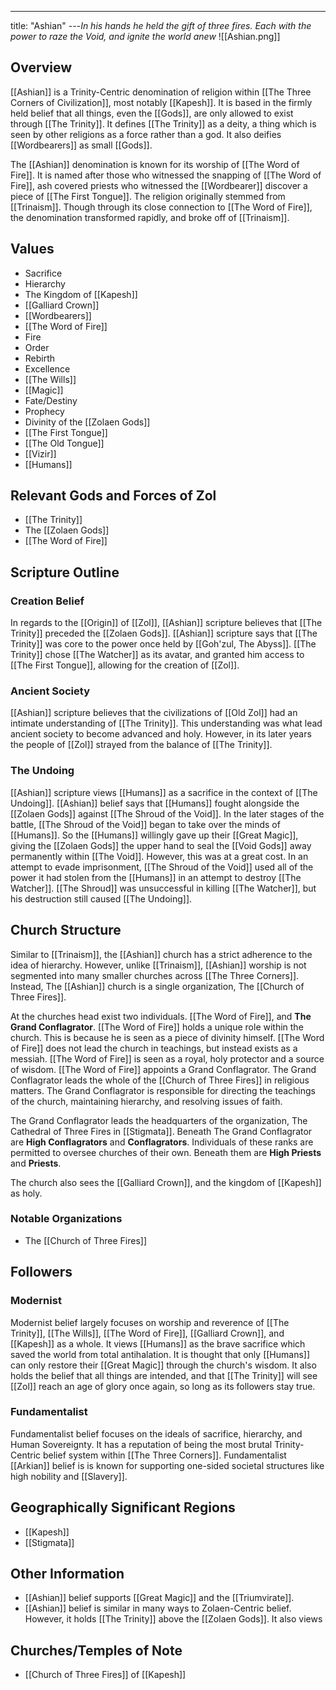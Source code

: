 ---
title: "Ashian"
---*In his hands he held the gift of three fires. Each with the power to raze the Void, and ignite the world anew*
![[Ashian.png]]

## Overview
[[Ashian]] is a Trinity-Centric denomination of religion within [[The Three Corners of Civilization]], most notably [[Kapesh]]. It is based in the firmly held belief that all things, even the [[Gods]], are only allowed to exist through [[The Trinity]]. It defines [[The Trinity]] as a deity, a thing which is seen by other religions as a force rather than a god. It also deifies [[Wordbearers]] as small [[Gods]].

The [[Ashian]] denomination is known for its worship of [[The Word of Fire]]. It is named after those who witnessed the snapping of [[The Word of Fire]], ash covered priests who witnessed the [[Wordbearer]] discover a piece of [[The First Tongue]]. The religion originally stemmed from [[Trinaism]]. Though through its close connection to [[The Word of Fire]], the denomination transformed rapidly, and broke off of [[Trinaism]].

## Values
- Sacrifice
- Hierarchy
- The Kingdom of [[Kapesh]]
- [[Galliard Crown]]
- [[Wordbearers]]
- [[The Word of Fire]]
- Fire
- Order
- Rebirth
- Excellence
- [[The Wills]]
- [[Magic]]
- Fate/Destiny
- Prophecy
- Divinity of the [[Zolaen Gods]]
- [[The First Tongue]]
- [[The Old Tongue]]
- [[Vizir]]
- [[Humans]]

## Relevant Gods and Forces of Zol
- [[The Trinity]]
- The [[Zolaen Gods]]
- [[The Word of Fire]]

## Scripture Outline
### Creation Belief
In regards to the [[Origin]] of [[Zol]], [[Ashian]] scripture believes that [[The Trinity]] preceded the [[Zolaen Gods]]. [[Ashian]] scripture says that [[The Trinity]] was core to the power once held by [[Goh'zul, The Abyss]]. [[The Trinity]] chose [[The Watcher]] as its avatar, and granted him access to [[The First Tongue]], allowing for the creation of [[Zol]].

### Ancient Society
[[Ashian]] scripture believes that the civilizations of [[Old Zol]] had an intimate understanding of [[The Trinity]]. This understanding was what lead ancient society to become advanced and holy. However, in its later years the people of [[Zol]] strayed from the balance of [[The Trinity]].

### The Undoing
[[Ashian]] scripture views [[Humans]] as a sacrifice in the context of [[The Undoing]]. [[Ashian]] belief says that [[Humans]] fought alongside the [[Zolaen Gods]] against [[The Shroud of the Void]]. In the later stages of the battle, [[The Shroud of the Void]] began to take over the minds of [[Humans]]. So the [[Humans]] willingly gave up their [[Great Magic]], giving the [[Zolaen Gods]] the upper hand to seal the [[Void Gods]] away permanently within [[The Void]]. However, this was at a great cost. In an attempt to evade imprisonment, [[The Shroud of the Void]] used all of the power it had stolen from the [[Humans]] in an attempt to destroy [[The Watcher]]. [[The Shroud]] was unsuccessful in killing [[The Watcher]], but his destruction still caused [[The Undoing]].

## Church Structure
Similar to [[Trinaism]], the [[Ashian]] church has a strict adherence to the idea of hierarchy. However, unlike [[Trinaism]], [[Ashian]] worship is not segmented into many smaller churches across [[The Three Corners]]. Instead, The [[Ashian]] church is a single organization, The [[Church of Three Fires]].

At the churches head exist two individuals. [[The Word of Fire]], and **The Grand Conflagrator**. [[The Word of Fire]] holds a unique role within the church. This is because he is seen as a piece of divinity himself. [[The Word of Fire]] does not lead the church in teachings, but instead exists as a messiah. [[The Word of Fire]] is seen as a royal, holy protector and a source of wisdom. [[The Word of Fire]] appoints a Grand Conflagrator. The Grand Conflagrator leads the whole of the [[Church of Three Fires]] in religious matters. The Grand Conflagrator is responsible for directing the teachings of the church, maintaining hierarchy, and resolving issues of faith.

The Grand Conflagrator leads the headquarters of the organization, The Cathedral of Three Fires in [[Stigmata]]. Beneath The Grand Conflagrator are **High Conflagrators** and **Conflagrators**. Individuals of these ranks are permitted to oversee churches of their own. Beneath them are **High Priests** and **Priests**.

The church also sees the [[Galliard Crown]], and the kingdom of [[Kapesh]] as holy.

### Notable Organizations
- The [[Church of Three Fires]]

## Followers
### Modernist
Modernist belief largely focuses on worship and reverence of [[The Trinity]], [[The Wills]], [[The Word of Fire]], [[Galliard Crown]], and [[Kapesh]] as a whole. It views [[Humans]] as the brave sacrifice which saved the world from total antihalation. It is thought that only [[Humans]] can only restore their [[Great Magic]] through the church's wisdom. It also holds the belief that all things are intended, and that [[The Trinity]] will see [[Zol]] reach an age of glory once again, so long as its followers stay true.

### Fundamentalist
Fundamentalist belief focuses on the ideals of sacrifice, hierarchy, and Human Sovereignty. It has a reputation of being the most brutal Trinity-Centric belief system within [[The Three Corners]]. Fundamentalist [[Arkian]] belief is is known for supporting one-sided societal structures like high nobility and [[Slavery]]. 

## Geographically Significant Regions
- [[Kapesh]]
- [[Stigmata]]

## Other Information
- [[Ashian]] belief supports [[Great Magic]] and the [[Triumvirate]].
- [[Ashian]] belief is similar in many ways to Zolaen-Centric belief. However, it holds [[The Trinity]] above the [[Zolaen Gods]]. It also views

## Churches/Temples of Note
- [[Church of Three Fires]] of [[Kapesh]]